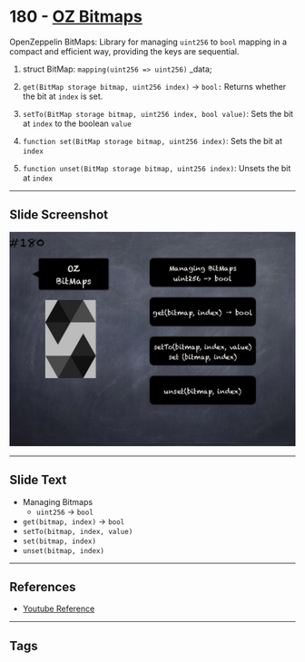 # 180 - [OZ Bitmaps](OZ%20Bitmaps.md)
OpenZeppelin BitMaps: Library for managing `uint256` to `bool` mapping in a compact and efficient way, providing the keys are sequential.

1. struct BitMap: `mapping(uint256 => uint256)` _data;
    
2. `get(BitMap storage bitmap, uint256 index)` → `bool:` Returns whether the bit at `index` is set.
    
3. `setTo(BitMap storage bitmap, uint256 index, bool value)`: Sets the bit at `index` to the boolean `value`
    
4. `function set(BitMap storage bitmap, uint256 index)`: Sets the bit at `index`
    
5. `function unset(BitMap storage bitmap, uint256 index)`: Unsets the bit at `index`

___
## Slide Screenshot
![180.jpg](../../images/3.%20Solidity%20201/180.jpg)
___
## Slide Text
- Managing Bitmaps
	- `uint256` -> `bool`
- `get(bitmap, index)` -> `bool`
- `setTo(bitmap, index, value)`
- `set(bitmap, index)`
- `unset(bitmap, index)`
___
## References
- [Youtube Reference](https://youtu.be/L_9Fk6HRwpU?t=1159)
___
## Tags